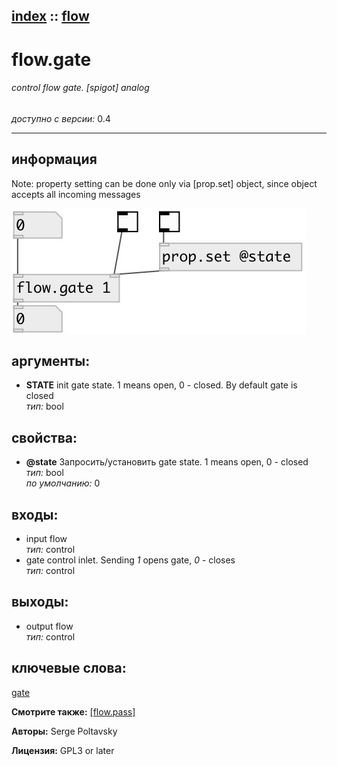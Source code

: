 [index](index.html) :: [flow](category_flow.html)
---

# flow.gate

###### control flow gate. [spigot] analog

*доступно с версии:* 0.4

---


## информация
Note: property setting can be done only via [prop.set] object, since object accepts all incoming messages


[![example](../examples/img/flow.gate.jpg)](../examples/pd/flow.gate.pd)



## аргументы:

* **STATE**
init gate state. 1 means open, 0 - closed. By default gate is closed<br>
_тип:_ bool<br>





## свойства:

* **@state** 
Запросить/установить gate state. 1 means open, 0 - closed<br>
_тип:_ bool<br>
_по умолчанию:_ 0<br>



## входы:

* input flow<br>
_тип:_ control
* gate control inlet. Sending *1* opens gate, *0* - closes<br>
_тип:_ control



## выходы:

* output flow<br>
_тип:_ control



## ключевые слова:

[gate](keywords/gate.html)



**Смотрите также:**
[\[flow.pass\]](flow.pass.html)




**Авторы:** Serge Poltavsky




**Лицензия:** GPL3 or later





